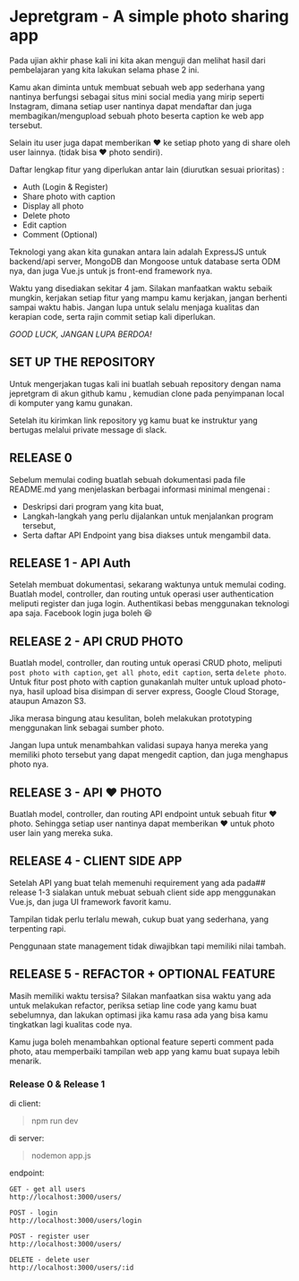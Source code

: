 # Jepretgram - A simple photo sharing app
Pada ujian akhir phase kali ini kita akan menguji dan melihat hasil dari pembelajaran yang kita lakukan selama phase 2 ini.

Kamu akan diminta untuk membuat sebuah web app sederhana yang nantinya berfungsi sebagai situs mini social media yang mirip seperti Instagram, dimana setiap user nantinya dapat mendaftar dan juga membagikan/mengupload sebuah photo beserta caption ke web app tersebut.

Selain itu user juga dapat memberikan ❤️ ke setiap photo yang di share oleh user lainnya. (tidak bisa ❤️ photo sendiri).

Daftar lengkap fitur yang diperlukan antar lain (diurutkan sesuai prioritas) :
* Auth (Login & Register)
* Share photo with caption
* Display all photo
* Delete photo
* Edit caption
* Comment (Optional)

Teknologi yang akan kita gunakan antara lain adalah ExpressJS untuk backend/api server, MongoDB dan Mongoose untuk database serta ODM nya, dan juga Vue.js untuk js front-end framework nya.

Waktu yang disediakan sekitar 4 jam. Silakan manfaatkan waktu sebaik mungkin, kerjakan setiap fitur yang mampu kamu kerjakan, jangan berhenti sampai waktu habis. Jangan lupa untuk selalu menjaga kualitas dan kerapian code, serta rajin commit setiap kali diperlukan.

*GOOD LUCK, JANGAN LUPA BERDOA!*

## SET UP THE REPOSITORY
Untuk mengerjakan tugas kali ini buatlah sebuah repository dengan nama jepretgram di akun github kamu , kemudian clone pada penyimpanan local di komputer yang kamu gunakan.

Setelah itu kirimkan link repository yg kamu buat ke instruktur yang bertugas melalui private message di slack.

## RELEASE 0
Sebelum memulai coding buatlah sebuah dokumentasi pada file README.md yang menjelaskan berbagai informasi minimal mengenai :
* Deskripsi dari program yang kita buat,
* Langkah-langkah yang perlu dijalankan untuk menjalankan program tersebut,
* Serta daftar API Endpoint yang bisa diakses untuk mengambil data.

## RELEASE 1 - API Auth
Setelah membuat dokumentasi, sekarang waktunya untuk memulai coding. Buatlah model, controller, dan routing untuk operasi user authentication meliputi register dan juga login. Authentikasi bebas menggunakan teknologi apa saja. Facebook login juga boleh 😆

## RELEASE 2 - API CRUD PHOTO
Buatlah model, controller, dan routing untuk operasi CRUD photo, meliputi `post photo with caption`, `get all photo`, `edit caption`, serta `delete photo`.
Untuk fitur post photo with caption gunakanlah multer untuk upload photo-nya, hasil upload bisa disimpan di server express, Google Cloud Storage, ataupun Amazon S3.

Jika merasa bingung atau kesulitan, boleh melakukan prototyping menggunakan link sebagai sumber photo.

Jangan lupa untuk menambahkan validasi supaya hanya mereka yang memiliki photo tersebut yang dapat mengedit caption, dan juga menghapus photo nya.

## RELEASE 3 -  API ❤️ PHOTO
Buatlah model, controller, dan routing API endpoint untuk sebuah fitur ❤️ photo. Sehingga setiap user nantinya dapat memberikan ❤️ untuk photo user lain yang mereka suka.

## RELEASE 4 - CLIENT SIDE APP
Setelah API yang buat telah memenuhi requirement yang ada pada##  release 1-3 sialakan untuk mebuat sebuah client side app menggunakan Vue.js, dan juga UI framework favorit kamu.

Tampilan tidak perlu terlalu mewah, cukup buat yang sederhana, yang terpenting rapi.

Penggunaan state management tidak diwajibkan tapi memiliki nilai tambah.

## RELEASE 5 - REFACTOR + OPTIONAL FEATURE
Masih memiliki waktu tersisa? Silakan manfaatkan sisa waktu yang ada untuk melakukan refactor, periksa setiap line code yang kamu buat sebelumnya, dan lakukan optimasi jika kamu rasa ada yang bisa kamu tingkatkan lagi kualitas code nya.

Kamu juga boleh menambahkan optional feature seperti comment pada photo, atau memperbaiki tampilan web app yang kamu buat supaya lebih menarik.


### Release 0 & Release 1

di client:
> npm run dev

di server:
> nodemon app.js

endpoint:
```
GET - get all users
http://localhost:3000/users/

POST - login
http://localhost:3000/users/login

POST - register user
http://localhost:3000/users/

DELETE - delete user
http://localhost:3000/users/:id

```